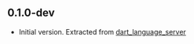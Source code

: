 ## 0.1.0-dev

- Initial version. Extracted from
  [dart_language_server](https://github.com/natebosch/dart_language_server)
